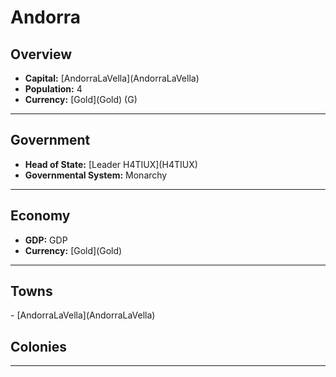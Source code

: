 # <!--NAME-->Andorra<!--NAME-->

## Overview

- **Capital:** [<!--CAPITAL-->AndorraLaVella<!--CAPITAL-->](<!--CAPITAL-->AndorraLaVella<!--CAPITAL-->)
- **Population:** <!--POPULATION-->4<!--POPULATION-->
- **Currency:** [<!--CURRENCY-->Gold<!--CURRENCY-->](<!--CURRENCY-->Gold<!--CURRENCY-->) (<!--CURRENCY_ABV-->G<!--CURRENCY_ABV-->)

---

## Government

- **Head of State:** [<!--LEADER_TITLE-->Leader H4TIUX<!--LEADER_TITLE-->](<!--LEADER-->H4TIUX<!--LEADER-->)
- **Governmental System:** <!--GOVERNMENT-->Monarchy<!--GOVERNMENT-->

---

## Economy

- **GDP:** <!--GDP-->GDP<!--GDP-->
- **Currency:** [<!--CURRENCY-->Gold<!--CURRENCY-->](<!--CURRENCY-->Gold<!--CURRENCY-->)

---

## Towns

<!--TOWNS-->- [AndorraLaVella](AndorraLaVella)<!--TOWNS-->

## Colonies

<!--COLONIES--><!--COLONIES-->

---